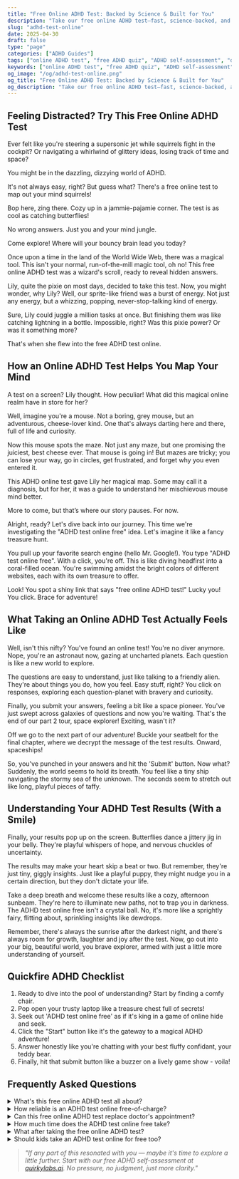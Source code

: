 ```yaml
---
title: "Free Online ADHD Test: Backed by Science & Built for You"
description: "Take our free online ADHD test—fast, science-backed, and fun. Discover how ADHD shows up in your life and get clarity in just a few minutes. No sign-up needed!"
slug: "adhd-test-online"
date: 2025-04-30
draft: false
type: "page"
categories: ["ADHD Guides"]
tags: ["online ADHD test", "free ADHD quiz", "ADHD self-assessment", "digital ADHD screening", "science-backed ADHD test", "ADHD online evaluation", "no sign-up ADHD test"]
keywords: ["online ADHD test", "free ADHD quiz", "ADHD self-assessment", "digital ADHD screening", "science-backed ADHD test", "ADHD online evaluation", "no sign-up ADHD test"]
og_image: "/og/adhd-test-online.png"
og_title: "Free Online ADHD Test: Backed by Science & Built for You"
og_description: "Take our free online ADHD test—fast, science-backed, and fun. Discover how ADHD shows up in your life and get clarity in just a few minutes. No sign-up needed!"
---
```



## Feeling Distracted? Try This Free Online ADHD Test

Ever felt like you're steering a supersonic jet while squirrels fight in the cockpit? Or navigating a whirlwind of glittery ideas, losing track of time and space? 

You might be in the dazzling, dizzying world of ADHD. 

It's not always easy, right? But guess what? There's a free online test to map out your mind squirrels!

Bop here, zing there. Cozy up in a jammie-pajamie corner. The test is as cool as catching butterflies!

No wrong answers. Just you and your mind jungle.

Come explore! Where will your bouncy brain lead you today?

Once upon a time in the land of the World Wide Web, there was a magical tool. This isn't your normal, run-of-the-mill magic tool, oh no! This free online ADHD test was a wizard's scroll, ready to reveal hidden answers.

Lily, quite the pixie on most days, decided to take this test. Now, you might wonder, why Lily? Well, our sprite-like friend was a burst of energy. Not just any energy, but a whizzing, popping, never-stop-talking kind of energy. 

Sure, Lily could juggle a million tasks at once. But finishing them was like catching lightning in a bottle. Impossible, right? Was this pixie power? Or was it something more?

That's when she flew into the free ADHD test online.

## How an Online ADHD Test Helps You Map Your Mind

A test on a screen? Lily thought. How peculiar! What did this magical online realm have in store for her? 

Well, imagine you're a mouse. Not a boring, grey mouse, but an adventurous, cheese-lover kind. One that's always darting here and there, full of life and curiosity.

Now this mouse spots the maze. Not just any maze, but one promising the juiciest, best cheese ever. That mouse is going in! But mazes are tricky; you can lose your way, go in circles, get frustrated, and forget why you even entered it.

This ADHD online test gave Lily her magical map. Some may call it a diagnosis, but for her, it was a guide to understand her mischievous mouse mind better. 

More to come, but that’s where our story pauses. For now.

Alright, ready? Let's dive back into our journey. This time we're investigating the "ADHD test online free" idea. Let's imagine it like a fancy treasure hunt.

You pull up your favorite search engine (hello Mr. Google!). You type "ADHD test online free". With a click, you're off. This is like diving headfirst into a coral-filled ocean. You're swimming amidst the bright colors of different websites, each with its own treasure to offer.

Look! You spot a shiny link that says "free online ADHD test!" Lucky you! You click. Brace for adventure!

## What Taking an Online ADHD Test Actually Feels Like

Well, isn't this nifty? You've found an online test! You're no diver anymore. Nope, you're an astronaut now, gazing at uncharted planets. Each question is like a new world to explore. 

The questions are easy to understand, just like talking to a friendly alien. They're about things you do, how you feel. Easy stuff, right? You click on responses, exploring each question-planet with bravery and curiosity. 

Finally, you submit your answers, feeling a bit like a space pioneer. You've just swept across galaxies of questions and now you're waiting. That's the end of our part 2 tour, space explorer! Exciting, wasn't it?

Off we go to the next part of our adventure! Buckle your seatbelt for the final chapter, where we decrypt the message of the test results. Onward, spaceships!

So, you've punched in your answers and hit the 'Submit' button. Now what? Suddenly, the world seems to hold its breath. You feel like a tiny ship navigating the stormy sea of the unknown. The seconds seem to stretch out like long, playful pieces of taffy. 

## Understanding Your ADHD Test Results (With a Smile)

Finally, your results pop up on the screen. Butterflies dance a jittery jig in your belly. They're playful whispers of hope, and nervous chuckles of uncertainty. 

The results may make your heart skip a beat or two. But remember, they're just tiny, giggly insights. Just like a playful puppy, they might nudge you in a certain direction, but they don't dictate your life. 

Take a deep breath and welcome these results like a cozy, afternoon sunbeam. They're here to illuminate new paths, not to trap you in darkness. The ADHD test online free isn't a crystal ball. No, it's more like a sprightly fairy, flitting about, sprinkling insights like dewdrops. 

Remember, there's always the sunrise after the darkest night, and there's always room for growth, laughter and joy after the test. Now, go out into your big, beautiful world, you brave explorer, armed with just a little more understanding of yourself.

## Quickfire ADHD Checklist

1. Ready to dive into the pool of understanding? Start by finding a comfy chair.
2. Pop open your trusty laptop like a treasure chest full of secrets!
3. Seek out 'ADHD test online free' as if it's king in a game of online hide and seek.
4. Click the "Start" button like it's the gateway to a magical ADHD adventure!
5. Answer honestly like you're chatting with your best fluffy confidant, your teddy bear.
6. Finally, hit that submit button like a buzzer on a lively game show - voila!

## Frequently Asked Questions

<details>
<summary>What's this free online ADHD test all about?</summary>
Oh hey there, curious cat! This test is a snug bunny hole you jump into, to understand your unique brain much better. It's not a doctor, but it's kinda like a cozy, soft flashlight showing a new path.
</details>

<details>
<summary>How reliable is an ADHD test online free-of-charge?</summary>
Well, it's like trying on shoes. Fits nicely? Congrats! But remember, real beasts are handled by pro trainers - aka your doctor. It's not a diagnosis, but a cozy, fuzzy little nudge towards one. Psst! Give your fingers a mini vacation - take short breaks during the test!
</details>

<details>
<summary>Can this free online ADHD test replace doctor's appointment?</summary>
Oooh, it's tempting, dude! But no, it won't replace doctor's wisdom. It's like an appetizer before the main course - just fueling up your curiosity before the real consult. Make it fun, like a game challenge. Bonus points if you complete it without distractions, yay!
</details>

<details>
<summary>How much time does the ADHD test online free take?</summary>
We are talking about a cool 15 minutes max, shorter than your favorite sitcom episode! Sit tight, it's your time to shine and collect those answers one by one. Remember to gulp down some water to keep your brain fresh and happy.
</details>

<details>
<summary>What after taking the free online ADHD test?</summary>
You did it, you smarty pants! Now, it's show and tell time. Share your test results with your doctor, like proudly presenting your art project. Note down your thoughts feelings afterwards - a quick, quirky doodle does the trick!
</details>

<details>
<summary>Should kids take an ADHD test online for free too?</summary>
You bet, but as a fun project, not a science exam. Kids' brains are squishy playgrounds with lots of swings and slides! Make sure an adult's around for guidance when needed. Bonus tip: High-five your kiddo after each question. Make it a team effort!
</details>


> _\"If any part of this resonated with you — maybe it's time to explore a little further. Start with our free ADHD self-assessment at [quirkylabs.ai](https://quirkylabs.ai). No pressure, no judgment, just more clarity.\"_
